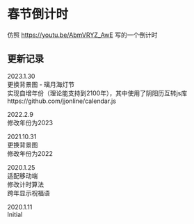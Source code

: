 # 春节倒计时

仿照 https://youtu.be/AbmVRYZ_AwE 写的一个倒计时

## 更新记录

2023.1.30  
更换背景图 - 璃月海灯节  
实现自增年份（理论能支持到2100年），其中使用了阴阳历互转js库https://github.com/jjonline/calendar.js

2022.2.9  
修改年份为2023

2021.10.31  
更换背景图  
修改年份为2022

2020.1.25  
适配移动端  
修改计时算法  
跨年显示祝福语

2020.1.11  
Initial
